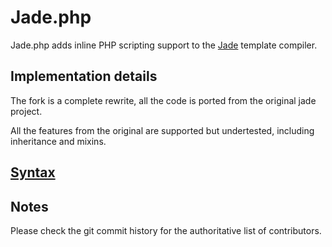 # Jade.php

Jade.php adds inline PHP scripting support to the [Jade](http://jade-lang.com) template compiler.

## Implementation details

The fork is a complete rewrite, all the code is ported from the original jade project.

All the features from the original are supported but undertested, including inheritance
and mixins.

## [Syntax](https://github.com/visionmedia/jade#readme)

## Notes
Please check the git commit history for the authoritative list of contributors.